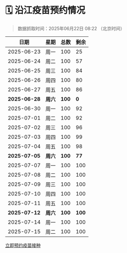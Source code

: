 # 🗓️ 沿江疫苗预约情况

> 数据抓取时间：2025年06月22日 08:22 （北京时间）

| 日期 | 星期 | 总数 | 剩余 |
|------|------|------|------|
| 2025-06-23 | 周一 | 100 | 25 |
| 2025-06-24 | 周二 | 100 | 57 |
| 2025-06-25 | 周三 | 100 | 84 |
| 2025-06-26 | 周四 | 100 | 80 |
| 2025-06-27 | 周五 | 100 | 86 |
| **2025-06-28** | **周六** | **100** | **0** |
| 2025-06-30 | 周一 | 100 | 92 |
| 2025-07-01 | 周二 | 100 | 92 |
| 2025-07-02 | 周三 | 100 | 96 |
| 2025-07-03 | 周四 | 100 | 99 |
| 2025-07-04 | 周五 | 100 | 98 |
| **2025-07-05** | **周六** | **100** | **77** |
| 2025-07-07 | 周一 | 100 | 100 |
| 2025-07-08 | 周二 | 100 | 100 |
| 2025-07-09 | 周三 | 100 | 100 |
| 2025-07-10 | 周四 | 100 | 100 |
| 2025-07-11 | 周五 | 100 | 100 |
| **2025-07-12** | **周六** | **100** | **100** |
| 2025-07-14 | 周一 | 100 | 100 |
| 2025-07-15 | 周二 | 100 | 100 |


<div class="button-container">
<a class="btn" href="http://yfzweb.ishequ.net/#/login" target="_blank">立即预约疫苗接种</a>
</div>
